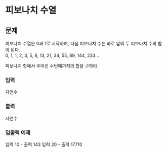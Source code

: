 # 피보나치 수열

## 문제
피보나치 수열은 0과 1로 시작하며, 다음 피보나치 수는 바로 앞의 두 피보나치 수의 합이 된다.   
0, 1, 1, 2, 3, 5, 8, 13, 21, 34, 55, 89, 144, 233...

피보나치 항에서 주어진 수번째까지의 합을 구하라.

### 입력
자연수

### 출력
자연수

### 입출력 예제
입력 10 - 출력 143
입력 20 - 출력 17710